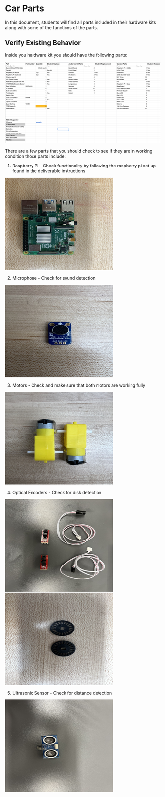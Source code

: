 # Car Parts

In this document, students will find all parts included in their hardware kits along with some of the functions of the parts.

## Verify Existing Behavior

Inside you hardware kit you should have the following parts:

![PartList](../images/PartList.png)

There are a few parts that you should check to see if they are in working condition those parts include:

1. Raspberry Pi - Check functionality by following the raspberry pi set up found in the deliverable instructions

<img src="https://github.com/Herring-UGAECSE-2920-S22/Class-Instructions/blob/main/Deliverables/images/RASPI.jpg" width="350" height="300">

2. Microphone - Check for sound detection

<img src="https://github.com/Herring-UGAECSE-2920-S22/Class-Instructions/blob/main/Deliverables/images/MIC.jpg" width="350" height="300">

3. Motors - Check and make sure that both motors are working fully

<img src="https://github.com/Herring-UGAECSE-2920-S22/Class-Instructions/blob/main/Deliverables/images/MOTORS.jpg" width="350" height="300">

4. Optical Encoders - Check for disk detection 
<img src="https://github.com/Herring-UGAECSE-2920-S22/Class-Instructions/blob/main/Deliverables/images/OPTENCODE.jpg" width="350" height="300">
<img src="https://github.com/Herring-UGAECSE-2920-S22/Class-Instructions/blob/main/Deliverables/images/RTRYWHEEL.jpg" width="350" height="300">


5. Ultrasonic Sensor - Check for distance detection
<img src="https://github.com/Herring-UGAECSE-2920-S22/Class-Instructions/blob/main/Deliverables/images/ULTRASENS.jpg" width="350" height="300">

